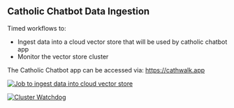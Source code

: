 ## Catholic Chatbot Data Ingestion

Timed workflows to:
* Ingest data into a cloud vector store that will be used by catholic chatbot app
* Monitor the vector store cluster

The Catholic Chatbot app can be accessed via: https://cathwalk.app

[![Job to ingest data into cloud vector store](https://github.com/nirmalben/catholic-chatbot-data-ingestion/actions/workflows/ingest.yml/badge.svg?branch=main)](https://github.com/nirmalben/catholic-chatbot-data-ingestion/actions/workflows/ingest.yml)

[![Cluster Watchdog](https://github.com/nirmalben/catholic-chatbot-data-ingestion/actions/workflows/cluster_watchdog.yml/badge.svg)](https://github.com/nirmalben/catholic-chatbot-data-ingestion/actions/workflows/cluster_watchdog.yml)
